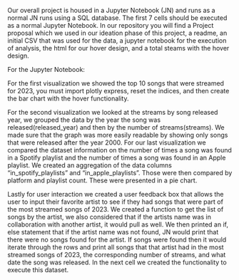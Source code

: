 Our overall project is housed in a Jupyter Notebook (JN) and runs as a normal JN runs using a SQL database. The first 7 cells should be executed as a normal Jupyter Notebook. In our repository you will find a Project proposal which we used in our ideation phase of this project, a readme, an initial CSV that was used for the data, a jupyter notebook for the execution of analysis, the html for our hover design, and a total steams with the hover design. 

For the Jupyter Notebook:

For the first visualization we showed the top 10 songs that were streamed for 2023, you must import plotly express, reset the indices, and then create the bar chart with the hover functionality. 

For the second visualization we looked at the streams by song released year, we grouped the data by the year the song was released(released_year) and then by the number of streams(streams). We made sure that the graph was more easily readable by showing only songs that were released after the year 2000. 
For our last visualization we compared the dataset information on the number of times a song was found in a Spotify playlist and the number of times a song was found in an Apple playlist. We created an aggregation of the data columns “in_spotify_playlists” and “in_apple_playlists”. Those were then compared by platform and playlist count. These were presented in a pie chart.

Lastly for user interaction we created a user feedback box that allows the user to input their favorite artist to see if they had songs that were part of the most streamed songs of 2023. We created a function to get the list of songs by the artist, we also considered that if the artists name was in collaboration with another artist, it would pull as well. We then printed an if, else statement that if the artist name was not found, JN would print that there were no songs found for the artist. If songs were found then it would iterate through the rows and print all songs that that artist had in the most streamed songs of 2023, the corresponding number of streams, and what date the song was released. In the next cell we created the functionality to execute this dataset. 

